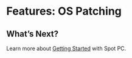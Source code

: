 <meta name="robots" content="noindex">

# Features: OS Patching
<!--

Planned Feature, not yet implemented. Manually configured Windows Update until then.

From the PRD:

Windows Update for Business is a deployment service that allows the Windows 10 operating system to be updated on targeted Azure Virtual Machines (VMs). For Spot PC, Windows Update for Business will be used to update both feature versions (named versions like 21H1) and quality versions (specific security and bug fix releases). Spot PC management will propagate new versions by creating an OS Update candidate for all Spot PC tenants and then following deployment rules to execute the update on a per Spot tenant basis. In general, the update candidate will:

Be created by Spot support based on evaluation of new/recent entries in the update Catalog.

Designate the update catalog entry by selecting it from the Catalog collection via the Graph API.

Support a per tenant opt-out option that will persist from deployment to deployment.

Support an override option that will allow excluded Spot PC tenants to receive a specific update in emergency situations.

Support a default rollout setting to determine how the release should be rolled out, with preference for immediate Start Date and an Devices per Offering setting of 100.

Provide Spot PC support with the ability to edit defaults before a deployment is executed.

Settings for each Spot PC tenant will include:

A flag to exclude the Spot tenant from automated OS updates.

A default rollout schedule for both feature and quality releases, including Start Date (relative to Spot Support OS update start date), End Date (relative End Data in days from Start Date) or alternatively an Devices Per Offering and Duration Per Offerings option.

A history of deployments and their status.

Windows Update for Business References:

Windows Update for Business Automated Deployment Overview: Announcing the Windows Update for Business deployment service - Microsoft Tech Community

Graph API: updates resource type - Microsoft Graph beta | Microsoft Docs

Spot PC should allow a Spot PC Administrator to create an OS Update

An OS Update should specify the update content target by selecting it from the Catalog list. GET command: https://docs.microsoft.com/en-us/graph/api/windowsupdates-catalog-list-entries?view=graph-rest-beta&tabs=http

As OS Update should specify that the update should override Spot PC tenant exclusion flags (Default = false)

An OS Update should specify a Start Date/Time as an the beginning of the target rollout and designate a specific Devices per Offering and Duration between Offerings options. Leaving Devices per Offering and Duration between Offerings blank will only set the Start Date/Time for the OS Update.

An OS Update should specify if the update type is Feature or Expedited Quality.

Spot PC Tenants should include the following attributes for the managing Windows Update for Business:

A flag to exclude the tenant’s session virtual machines from all updates except the emergency override OS updates.

A default deployment rollout schedule for Feature deployment types, including a Start Date (relative to the OS Update Start Date/Time) and either an End Date or Devices Per Offering and Duration between Offerings attribute pair or an End Date (days from the designated Start Date)

A default deployment rollout schedule for Quality deployment types, including a Start Date (relative to the OS Update Start Date/Time) and either an End Date or Devices Per Offering and Duration between Offerings attribute pair or an End Date (days from the designated Start Date)

All new session VMs for a Spot Tenant should be Enrolled into the Deployment service POST https://docs.microsoft.com/en-us/graph/api/windowsupdates-updatableasset-enrollassetsbyid?view=graph-rest-beta&tabs=http

All new session VMs for a Spot Tenant should be added to an Updatable Asset Group: POST https://docs.microsoft.com/en-us/graph/api/windowsupdates-updatableassetgroup-addmembersbyid?view=graph-rest-beta&tabs=http

OS Updates should be translated to a Windows Update for Business Deployment for each non-excluded Spot PC tenant:

Create a Deployment for the tenant, including the target update instance selected from the Catalog and stored in the OS Update, including the rollout schedule. POST https://docs.microsoft.com/en-us/graph/api/windowsupdates-updates-post-deployments?view=graph-rest-beta&tabs=http

Update the Deployment to target specific virtual machines by using the Update Deployment Audience endpoint. POST https://docs.microsoft.com/en-us/graph/api/windowsupdates-deploymentaudience-updateaudience?view=graph-rest-beta&tabs=http

Track status of the Deployment GET https://docs.microsoft.com/en-us/graph/api/windowsupdates-deployment-get?view=graph-rest-beta&tabs=http and report back to the Spot PC console. Note: Update Compliance (Monitor Windows Updates and Microsoft Defender for Cloud with Update Compliance (Windows 10) - Windows Deployment | Microsoft Docs) provides a more granular, VM level data set on the current version/update state. The configuration of this component and integration of its data is out of scope for v1 but will be incorporated in future release plans.

-->

## What’s Next?

Learn more about [Getting Started](spot-pc/getting-started/) with Spot PC.
